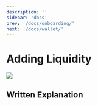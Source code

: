 ```yaml
---
description: ''
sidebar: 'docs'
prev: '/docs/onboarding/'
next: '/docs/wallet/'
---
```


# Adding Liquidity

[![](https://img.youtube.com/vi/u_rzR0APENQ/0.jpg)](https://www.youtube.com/watch?v=u_rzR0APENQ "Swapping")

## Written Explanation

